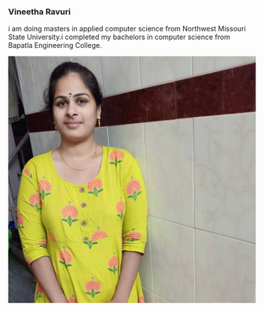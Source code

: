 ### Vineetha Ravuri

i am doing masters in applied computer science from Northwest Missouri State University.i completed my bachelors in computer science from Bapatla Engineering College.

![Vineetha image](Vineetha.jpg)